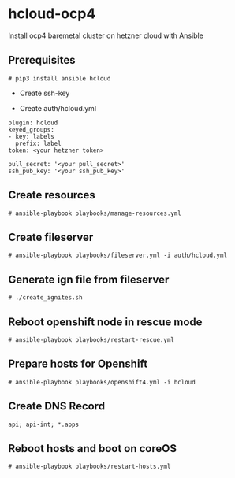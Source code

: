 # hcloud-ocp4

Install ocp4 baremetal cluster on hetzner cloud with Ansible

## Prerequisites

```# pip3 install ansible hcloud ```

- Create ssh-key

- Create auth/hcloud.yml

```
plugin: hcloud
keyed_groups:
- key: labels
  prefix: label
token: <your hetzner token>

pull_secret: '<your pull_secret>'
ssh_pub_key: '<your ssh_pub_key>'
```


## Create resources

```# ansible-playbook playbooks/manage-resources.yml ```

## Create fileserver

```# ansible-playbook playbooks/fileserver.yml -i auth/hcloud.yml ```

## Generate ign file from fileserver

```# ./create_ignites.sh ```

## Reboot openshift node in rescue mode

```# ansible-playbook playbooks/restart-rescue.yml ```

## Prepare hosts for Openshift

```# ansible-playbook playbooks/openshift4.yml -i hcloud```

## Create DNS Record

```api; api-int; *.apps ```

## Reboot hosts and boot on coreOS

```# ansible-playbook playbooks/restart-hosts.yml ```
